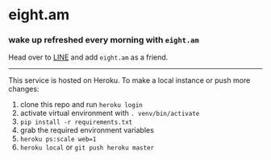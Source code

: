# eight.am
### wake up refreshed every morning with `eight.am`

Head over to [LINE](line.me) and add `eight.am` as a friend. 

---

This service is hosted on Heroku. To make a local instance or push more changes:
1. clone this repo and run `heroku login`
2. activate virtual environment with `. venv/bin/activate`
3. `pip install -r requirements.txt`
4. grab the required environment variables
5. `heroku ps:scale web=1`
6. `heroku local` or `git push heroku master`
